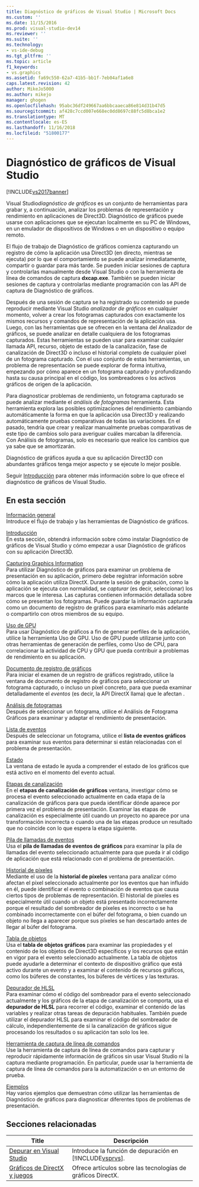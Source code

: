 ```yaml
---
title: Diagnóstico de gráficos de Visual Studio | Microsoft Docs
ms.custom: ''
ms.date: 11/15/2016
ms.prod: visual-studio-dev14
ms.reviewer: ''
ms.suite: ''
ms.technology:
- vs-ide-debug
ms.tgt_pltfrm: ''
ms.topic: article
f1_keywords:
- vs.graphics
ms.assetid: fa69c550-62a7-41b5-bb1f-7eb04af1a6e8
caps.latest.revision: 42
author: MikeJo5000
ms.author: mikejo
manager: ghogen
ms.openlocfilehash: 95abc36df249667aa6bbcaaeca86e814d31b47d5
ms.sourcegitcommit: af428c7ccd007e668ec0dd8697c88fc5d8bca1e2
ms.translationtype: MT
ms.contentlocale: es-ES
ms.lasthandoff: 11/16/2018
ms.locfileid: "51800177"
---
```

# <a name="visual-studio-graphics-diagnostics"></a>Diagnóstico de gráficos de Visual Studio
[!INCLUDE[vs2017banner](../includes/vs2017banner.md)]

Visual Studio*diagnóstico de gráficos* es un conjunto de herramientas para grabar y, a continuación, analizar los problemas de representación y rendimiento en aplicaciones de Direct3D. Diagnóstico de gráficos puede usarse con aplicaciones que se ejecutan localmente en su PC de Windows, en un emulador de dispositivos de Windows o en un dispositivo o equipo remoto.  
  
 El flujo de trabajo de Diagnóstico de gráficos comienza capturando un registro de cómo la aplicación usa Direct3D (en directo, mientras se ejecuta) por lo que el comportamiento se puede analizar inmediatamente, compartir o guardar para más tarde. Se pueden iniciar sesiones de captura y controlarlas manualmente desde Visual Studio o con la herramienta de línea de comandos de captura **dxcap.exe**. También se pueden iniciar sesiones de captura y controlarlas mediante programación con las API de captura de Diagnóstico de gráficos.  
  
 Después de una sesión de captura se ha registrado su contenido se puede reproducir mediante Visual Studio *analizador de gráficos* en cualquier momento, volver a crear los fotogramas capturados con exactamente los mismos recursos y comandos de representación de la aplicación usa. Luego, con las herramientas que se ofrecen en la ventana del Analizador de gráficos, se puede analizar en detalle cualquiera de los fotogramas capturados. Estas herramientas se pueden usar para examinar cualquier llamada API, recurso, objeto de estado de la canalización, fase de canalización de Direct3D o incluso el historial completo de cualquier píxel de un fotograma capturado. Con el uso conjunto de estas herramientas, un problema de representación se puede explorar de forma intuitiva, empezando por cómo aparece en un fotograma capturado y profundizando hasta su causa principal en el código, los sombreadores o los activos gráficos de origen de la aplicación.  
  
 Para diagnosticar problemas de rendimiento, un fotograma capturado se puede analizar mediante el *análisis de fotogramas* herramienta. Esta herramienta explora las posibles optimizaciones del rendimiento cambiando automáticamente la forma en que la aplicación usa Direct3D y realizando automáticamente pruebas comparativas de todas las variaciones. En el pasado, tendría que crear y realizar manualmente pruebas comparativas de este tipo de cambios solo para averiguar cuáles marcaban la diferencia. Con Análisis de fotogramas, solo es necesario que realice los cambios que ya sabe que se amortizarán.  
  
 Diagnóstico de gráficos ayuda a que su aplicación Direct3D con abundantes gráficos tenga mejor aspecto y se ejecute lo mejor posible.  
  
 Seguir [Introducción](../debugger/overview-of-visual-studio-graphics-diagnostics.md) para obtener más información sobre lo que ofrece el diagnóstico de gráficos de Visual Studio.  
  
## <a name="in-this-section"></a>En esta sección  
 [Información general](../debugger/overview-of-visual-studio-graphics-diagnostics.md)  
 Introduce el flujo de trabajo y las herramientas de Diagnóstico de gráficos.  
  
 [Introducción](../debugger/getting-started-with-visual-studio-graphics-diagnostics.md)  
 En esta sección, obtendrá información sobre cómo instalar Diagnóstico de gráficos de Visual Studio y cómo empezar a usar Diagnóstico de gráficos con su aplicación Direct3D.  
  
 [Capturing Graphics Information](../debugger/capturing-graphics-information.md)  
 Para utilizar Diagnóstico de gráficos para examinar un problema de presentación en su aplicación, primero debe registrar información sobre cómo la aplicación utiliza DirectX. Durante la sesión de grabación, como la aplicación se ejecuta con normalidad, se *capturar* (es decir, seleccionar) los marcos que le interesa. Las capturas contienen información detallada sobre cómo se presentan los fotogramas. Puede guardar la información capturada como un documento de registro de gráficos para examinarlo más adelante o compartirlo con otros miembros de su equipo.  
  
 [Uso de GPU](../debugger/gpu-usage.md)  
 Para usar Diagnóstico de gráficos a fin de generar perfiles de la aplicación, utilice la herramienta Uso de GPU. Uso de GPU puede utilizarse junto con otras herramientas de generación de perfiles, como Uso de CPU, para correlacionar la actividad de CPU y GPU que pueda contribuir a problemas de rendimiento en su aplicación.  
  
 [Documento de registro de gráficos](../debugger/graphics-log-document.md)  
 Para iniciar el examen de un registro de gráficos registrado, utilice la ventana de documento de registro de gráficos para seleccionar un fotograma capturado, o incluso un píxel concreto, para que pueda examinar detalladamente el *eventos* (es decir, la API DirectX llama) que le afectan .  
  
 [Análisis de fotogramas](../debugger/graphics-frame-analysis.md)  
 Después de seleccionar un fotograma, utilice el Análisis de Fotograma Gráficos para examinar y adaptar el rendimiento de presentación.  
  
 [Lista de eventos](../debugger/graphics-event-list.md)  
 Después de seleccionar un fotograma, utilice el **lista de eventos gráficos** para examinar sus eventos para determinar si están relacionadas con el problema de presentación.  
  
 [Estado](../debugger/graphics-state.md)  
 La ventana de estado le ayuda a comprender el estado de los gráficos que está activo en el momento del evento actual.  
  
 [Etapas de canalización](../debugger/graphics-pipeline-stages.md)  
 En el **etapas de canalización de gráficos** ventana, investigar cómo se procesa el evento seleccionado actualmente en cada etapa de la canalización de gráficos para que pueda identificar dónde aparece por primera vez el problema de presentación. Examinar las etapas de canalización es especialmente útil cuando un proyecto no aparece por una transformación incorrecta o cuando una de las etapas produce un resultado que no coincide con lo que espera la etapa siguiente.  
  
 [Pila de llamadas de eventos](../debugger/graphics-event-call-stack.md)  
 Usa el **pila de llamadas de eventos de gráficos** para examinar la pila de llamadas del evento seleccionado actualmente para que pueda ir al código de aplicación que está relacionado con el problema de presentación.  
  
 [Historial de píxeles](../debugger/graphics-pixel-history.md)  
 Mediante el uso de la **historial de píxeles** ventana para analizar cómo afectan el píxel seleccionado actualmente por los eventos que han influido en él, puede identificar el evento o combinación de eventos que causa ciertos tipos de problemas de representación. El historial de píxeles es especialmente útil cuando un objeto está presentado incorrectamente porque el resultado del sombreador de píxeles es incorrecto o se ha combinado incorrectamente con el búfer del fotograma, o bien cuando un objeto no llega a aparecer porque sus píxeles se han descartado antes de llegar al búfer del fotograma.  
  
 [Tabla de objetos](../debugger/graphics-object-table.md)  
 Usa el **tabla de objetos gráficos** para examinar las propiedades y el contenido de los objetos de Direct3D específicos y los recursos que están en vigor para el evento seleccionado actualmente. La tabla de objetos puede ayudarle a determinar el contexto de dispositivo gráfico que está activo durante un evento y a examinar el contenido de recursos gráficos, como los búferes de constantes, los búferes de vértices y las texturas.  
  
 [Depurador de HLSL](../debugger/hlsl-shader-debugger.md)  
 Para examinar cómo el código del sombreador para el evento seleccionado actualmente y los gráficos de la etapa de canalización se comporta, usa el **depurador de HLSL** para recorrer el código, examinar el contenido de las variables y realizar otras tareas de depuración habituales. También puede utilizar el depurador HLSL para examinar el código del sombreador de cálculo, independientemente de si la canalización de gráficos sigue procesando los resultados o su aplicación tan solo los lee.  
  
 [Herramienta de captura de línea de comandos](../debugger/command-line-capture-tool.md)  
 Use la herramienta de captura de línea de comandos para capturar y reproducir rápidamente información de gráficos sin usar Visual Studio ni la captura mediante programación. En particular, puede usar la herramienta de captura de línea de comandos para la automatización o en un entorno de prueba.  
  
 [Ejemplos](../debugger/graphics-diagnostics-examples.md)  
 Hay varios ejemplos que demuestran cómo utilizar las herramientas de Diagnóstico de gráficos para diagnosticar diferentes tipos de problemas de presentación.  
  
## <a name="related-sections"></a>Secciones relacionadas  
  
|Title|Descripción|  
|-----------|-----------------|  
|[Depurar en Visual Studio](../debugger/debugging-in-visual-studio.md)|Introduce la función de depuración en [!INCLUDE[vsprvs](../includes/vsprvs-md.md)].|  
|[Gráficos de DirectX y juegos](http://go.microsoft.com/fwlink/?LinkId=256498)|Ofrece artículos sobre las tecnologías de gráficos DirectX.|



